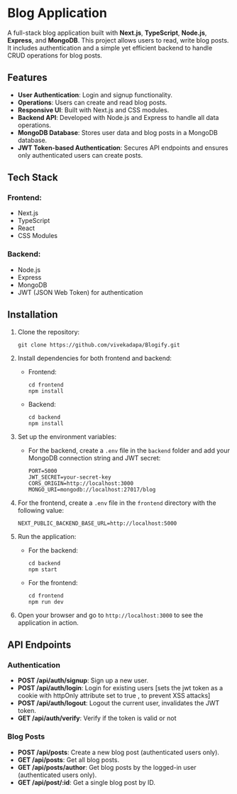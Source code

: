 <h1>Blog Application</h1>

<p>A full-stack blog application built with <strong>Next.js</strong>, <strong>TypeScript</strong>, <strong>Node.js</strong>, <strong>Express</strong>, and <strong>MongoDB</strong>. This project allows users to read, write blog posts. It includes authentication and a simple yet efficient backend to handle CRUD operations for blog posts.</p>

<h2>Features</h2>
<ul>
  <li><strong>User Authentication</strong>: Login and signup functionality.</li>
  <li><strong>Operations</strong>: Users can create and read blog posts.</li>
  <li><strong>Responsive UI</strong>: Built with Next.js and CSS modules.</li>
  <li><strong>Backend API</strong>: Developed with Node.js and Express to handle all data operations.</li>
  <li><strong>MongoDB Database</strong>: Stores user data and blog posts in a MongoDB database.</li>
  <li><strong>JWT Token-based Authentication</strong>: Secures API endpoints and ensures only authenticated users can create posts.</li>
</ul>

<h2>Tech Stack</h2>
<h3>Frontend:</h3>
<ul>
  <li>Next.js</li>
  <li>TypeScript</li>
  <li>React</li>
  <li>CSS Modules</li>
</ul>

<h3>Backend:</h3>
<ul>
  <li>Node.js</li>
  <li>Express</li>
  <li>MongoDB</li>
  <li>JWT (JSON Web Token) for authentication</li>
</ul>

<h2>Installation</h2>
<ol>
  <li>Clone the repository:</li>
  <pre><code>git clone https://github.com/vivekadapa/Blogify.git</code></pre>

  <li>Install dependencies for both frontend and backend:</li>
  <ul>
    <li>Frontend:
      <pre><code>cd frontend
npm install</code></pre>
    </li>
    <li>Backend:
      <pre><code>cd backend
npm install</code></pre>
    </li>
  </ul>

  <li>Set up the environment variables:</li>
  <ul>
    <li>For the backend, create a <code>.env</code> file in the <code>backend</code> folder and add your MongoDB connection string and JWT secret:</li>
    <pre><code>PORT=5000
JWT_SECRET=your-secret-key
CORS_ORIGIN=http://localhost:3000
MONGO_URI=mongodb://localhost:27017/blog</code></pre>
  </ul>

  <li>For the frontend, create a <code>.env</code> file in the <code>frontend</code> directory with the following value:</li>
  <pre><code>NEXT_PUBLIC_BACKEND_BASE_URL=http://localhost:5000</code></pre>

  <li>Run the application:</li>
  <ul>
    <li>For the backend:
      <pre><code>cd backend
npm start</code></pre>
    </li>
    <li>For the frontend:
      <pre><code>cd frontend
npm run dev</code></pre>
    </li>
  </ul>

  <li>Open your browser and go to <code>http://localhost:3000</code> to see the application in action.</li>
</ol>

<h2>API Endpoints</h2>

<h3>Authentication</h3>
<ul>
  <li><strong>POST /api/auth/signup</strong>: Sign up a new user.</li>
  <li><strong>POST /api/auth/login</strong>: Login for existing users [sets the jwt token as a cookie with httpOnly attribute set to true , to prevent XSS attacks]</li>
  <li><strong>POST /api/auth/logout</strong>: Logout the current user, invalidates the JWT token.</li>
  <li><strong>GET /api/auth/verify</strong>: Verify if the token is valid or not</li>
</ul>

<h3>Blog Posts</h3>
<ul>
  <li><strong>POST /api/posts</strong>: Create a new blog post (authenticated users only).</li>
  <li><strong>GET /api/posts</strong>: Get all blog posts.</li>
  <li><strong>GET /api/posts/author</strong>: Get blog posts by the logged-in user (authenticated users only).</li>
  <li><strong>GET /api/post/:id</strong>: Get a single blog post by ID.</li>
</ul>


